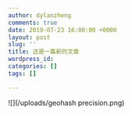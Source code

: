 ```yaml
---
author: dylanzheng
comments: true
date: 2019-07-23 16:00:00 +0000
layout: post
slug: ''
title: 这是一篇新的文章
wordpress_id: 
categories: []
tags: []

---
```

![](/uploads/geohash precision.png)